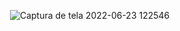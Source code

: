 <img> ![Captura de tela 2022-06-23 122546](https://user-images.githubusercontent.com/81596809/175354087-6dc8104e-fd5c-4c6f-bfb6-7bfd4c836fe5.png)
 </img>
 
